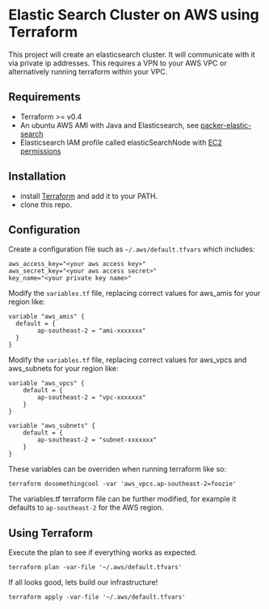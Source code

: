 Elastic Search Cluster on AWS using Terraform
=============

This project will create an elasticsearch cluster. It will communicate with it via private ip addresses. This requires a VPN to your AWS VPC or alternatively running terraform within your VPC.

## Requirements

* Terraform >= v0.4
* An ubuntu AWS AMI with Java and Elasticsearch, see [packer-elastic-search](https://github.com/nadnerb/packer-elastic-search)
* Elasticsearch IAM profile called elasticSearchNode with [EC2 permissions](https://github.com/elastic/elasticsearch-cloud-aws#recommended-ec2-permissions)

## Installation

* install [Terraform](https://www.terraform.io/) and add it to your PATH.
* clone this repo.

## Configuration

Create a configuration file such as `~/.aws/default.tfvars` which includes:

```
aws_access_key="<your aws access key>"
aws_secret_key="<your aws access secret>"
key_name="<your private key name>"
```

Modify the `variables.tf` file, replacing correct values for aws_amis for your region like:

```
variable "aws_amis" {
  default = {
		ap-southeast-2 = "ami-xxxxxxx"
  }
}
```

Modify the `variables.tf` file, replacing correct values for aws_vpcs and aws_subnets for your region like:

```
variable "aws_vpcs" {
	default = {
		ap-southeast-2 = "vpc-xxxxxxx"
	}
}

variable "aws_subnets" {
	default = {
		ap-southeast-2 = "subnet-xxxxxxx"
	}
}
```

These variables can be overriden when running terraform like so:

```
terraform dosomethingcool -var 'aws_vpcs.ap-southeast-2=foozie'
```

The variables.tf terraform file can be further modified, for example it defaults to `ap-southeast-2` for the AWS region.

## Using Terraform

Execute the plan to see if everything works as expected.

```
terraform plan -var-file '~/.aws/default.tfvars'
```

If all looks good, lets build our infrastructure!

```
terraform apply -var-file '~/.aws/default.tfvars'
```
